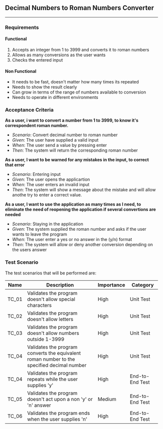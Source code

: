 ## Decimal Numbers to Roman Numbers Converter
___

### Requirements

#### Functional

1. Accepts an integer from 1 to 3999 and converts it to roman numbers
2. Allows as many conversions as the user wants
3. Checks the entered input 

#### Non Functional

+ It needs to be fast, doesn't matter how many times its repeated
+ Needs to show the result clearly
+ Can grow in terms of the range of numbers available to conversion
+ Needs to operate in different environments

### Acceptance Criteria

**As a user, i want to convert a number from 1 to 3999, to know it's correspondent roman number.**

- *Scenario*: Convert decimal number to roman number
- *Given*: The user have supplied a valid input
- *When*: The user send a value by pressing enter
- *Then*: The system will return the corresponding roman number

**As a user, I want to be warned for any mistakes in the input, to correct that error**

- *Scenario*: Entering input
- *Given*: The user opens the applicartion
- *When*: The user enters an invalid input
- *Then*: The system will show a message about the mistake and will allow anothe try to enter a correct value.

**As a user, I want to use the application as many times as I need, to eliminate the need of reopening the application if several convertions are needed**

* *Scenario*: Staying in the application
* *Given*: The system supplied the roman number and asks if the user wants to leave the program
* *When*: The user enter a yes or no answer in the (y/n) format
* *Then*: The system will allow or deny another conversion depending on the users answer
	
### Test Scenario

The test scenarios that will be performed are: 

| Name  | Description  | Importance  |Category|
|---|---|---|---|
| TC_01  | Validates the program doesn't allow special characters  | High  |  Unit Test |
| TC_02  | Validates the program doesn't allow letters  | High  |  Unit Test |
| TC_03  | Validates the program doesn't allow numbers outside 1-3999  | High  | Unit Test |
| TC_04  | Validates the program converts the equivalent roman number to the specified decimal number  | High  |Unit Test |
| TC_04  | Validates the program repeats while the user supplies 'y'  | High  | End-to-End Test |
| TC_05  | Validates the program doesn't act upon a non 'y' or 'n' answer  | Medium  | End-to-End Test |
| TC_06  | Validates the program ends when the user supplies 'n'  | High  | End-to-End Test |








